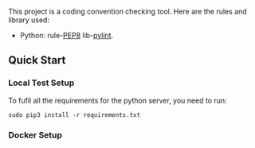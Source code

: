 This project is a coding convention checking tool. Here are the rules and library used:

* Python: rule-[PEP8](https://www.python.org/dev/peps/pep-0008/) lib-[pylint](https://www.pylint.org/#install).

## Quick Start
### Local Test Setup
To fufil all the requirements for the python server, you need to run:
```
sudo pip3 install -r requirements.txt
```

### Docker Setup